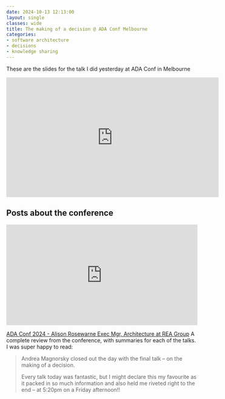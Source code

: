 ```yaml
---
date: 2024-10-13 12:13:00
layout: single
classes: wide
title: The making of a decision @ ADA Conf Melbourne
categories:
- software architecture
- decisions
- knowledge sharing
---
```


These are the slides for the talk I did yesterday at ADA Conf in Melbourne

<object data="https://www.roundcrisis.com/presentations/2024-11-ADAConf-the-making-of-a-decision_blog.pdf" width="600" height="600" type="application/pdf"></object>

<iframe width="560" height="315" src="https://www.youtube-nocookie.com/embed/Ie97Oe-t8Wk?si=Vnj_3Y8lioor5If6" title="The making of a Decision - Andrea Magnorsky" frameborder="0" allow="accelerometer; autoplay; clipboard-write; encrypted-media; gyroscope; picture-in-picture; web-share" referrerpolicy="strict-origin-when-cross-origin" allowfullscreen></iframe>

## Posts about the conference
<iframe src="https://www.linkedin.com/embed/feed/update/urn:li:share:7260562718967881728?collapsed=1" height="265" width="504" frameborder="0" allowfullscreen="" title="Embedded post"></iframe>

[ADA Conf 2024 - Alison Rosewarne Exec Mgr, Architecture at REA Group](https://www.linkedin.com/pulse/ada-conf-2024-alison-rosewarne-hvjic) A complete review from the conference, with summaries for each of the talks. I was super happy to read:

> Andrea Magnorsky closed out the day with the final talk – on the making of a decision.
>
>Every talk today was fantastic, but I might declare this my favourite as it packed in so much information and also held me riveted right to the end – at 5:20pm on a Friday afternoon!!
